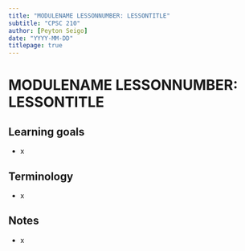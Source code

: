 ```yaml
---
title: "MODULENAME LESSONNUMBER: LESSONTITLE"
subtitle: "CPSC 210"
author: [Peyton Seigo]
date: "YYYY-MM-DD"
titlepage: true
---
```


# MODULENAME LESSONNUMBER: LESSONTITLE

## Learning goals

- x

## Terminology

- x

## Notes

- x
